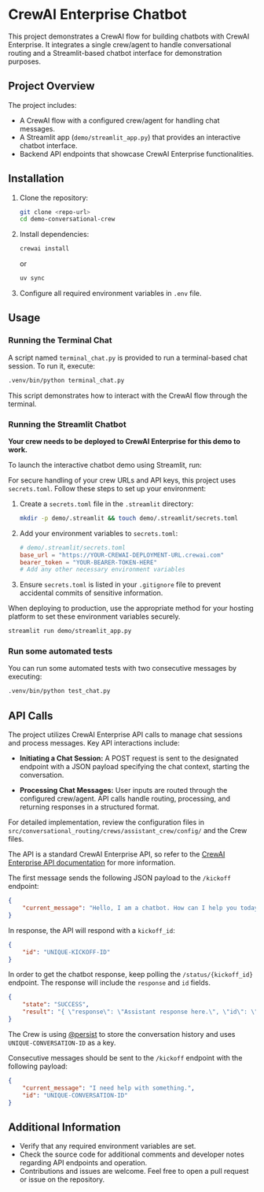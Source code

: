 # CrewAI Enterprise Chatbot

This project demonstrates a CrewAI flow for building chatbots with CrewAI Enterprise. It integrates a single crew/agent to handle conversational routing and a Streamlit-based chatbot interface for demonstration purposes.

## Project Overview

The project includes:

- A CrewAI flow with a configured crew/agent for handling chat messages.
- A Streamlit app (`demo/streamlit_app.py`) that provides an interactive chatbot interface.
- Backend API endpoints that showcase CrewAI Enterprise functionalities.

## Installation

1. Clone the repository:

   ```bash
   git clone <repo-url>
   cd demo-conversational-crew
   ```

2. Install dependencies:

   ```bash
   crewai install
   ```

   or

   ```bash
   uv sync
   ```

3. Configure all required environment variables in `.env` file.

## Usage

### Running the Terminal Chat

A script named `terminal_chat.py` is provided to run a terminal-based chat session. To run it, execute:

```bash
.venv/bin/python terminal_chat.py
```

This script demonstrates how to interact with the CrewAI flow through the terminal.

### Running the Streamlit Chatbot

**Your crew needs to be deployed to CrewAI Enterprise for this demo to work.**

To launch the interactive chatbot demo using Streamlit, run:

For secure handling of your crew URLs and API keys, this project uses `secrets.toml`. 
Follow these steps to set up your environment:

1. Create a `secrets.toml` file in the `.streamlit` directory:

   ```bash
   mkdir -p demo/.streamlit && touch demo/.streamlit/secrets.toml
   ```

2. Add your environment variables to `secrets.toml`:

   ```toml
   # demo/.streamlit/secrets.toml
   base_url = "https://YOUR-CREWAI-DEPLOYMENT-URL.crewai.com"
   bearer_token = "YOUR-BEARER-TOKEN-HERE"
   # Add any other necessary environment variables
   ```

3. Ensure `secrets.toml` is listed in your `.gitignore` file to prevent accidental commits of sensitive information.

When deploying to production, use the appropriate method for your hosting platform to set these environment variables securely.

```bash
streamlit run demo/streamlit_app.py
```

### Run some automated tests

You can run some automated tests with two consecutive messages by executing:

```bash
.venv/bin/python test_chat.py
```

## API Calls

The project utilizes CrewAI Enterprise API calls to manage chat sessions and process messages. Key API interactions include:

- **Initiating a Chat Session:** A POST request is sent to the designated endpoint with a JSON payload specifying the chat context, starting the conversation.

- **Processing Chat Messages:** User inputs are routed through the configured crew/agent. API calls handle routing, processing, and returning responses in a structured format.

For detailed implementation, review the configuration files in `src/conversational_routing/crews/assistant_crew/config/` and the Crew files.

The API is a standard CrewAI Enterprise API, so refer to the [CrewAI Enterprise API documentation](https://help.crewai.com/using-your-crews-api-in-crewai) for more information.

The first message sends the following JSON payload to the `/kickoff` endpoint:

```json
{
    "current_message": "Hello, I am a chatbot. How can I help you today?"
}
```

In response, the API will respond with a `kickoff_id`:

```json
{
    "id": "UNIQUE-KICKOFF-ID"
}
```

In order to get the chatbot response, keep polling the `/status/{kickoff_id}` endpoint. The response will include the `response` and `id` fields.

```json
{
    "state": "SUCCESS",
    "result": "{ \"response\": \"Assistant response here.\", \"id\": \"UNIQUE-CONVERSATION-ID\" }"
}
```

The Crew is using [@persist](https://docs.crewai.com/concepts/flows#flow-persistence) to store the conversation history and uses `UNIQUE-CONVERSATION-ID` as a key.

Consecutive messages should be sent to the `/kickoff` endpoint with the following payload:

```json
{
    "current_message": "I need help with something.",
    "id": "UNIQUE-CONVERSATION-ID"
}
```

## Additional Information

- Verify that any required environment variables are set.
- Check the source code for additional comments and developer notes regarding API endpoints and operation.
- Contributions and issues are welcome. Feel free to open a pull request or issue on the repository.